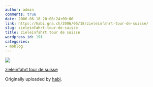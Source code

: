 ```yaml
---
author: admin
comments: true
date: 2006-06-18 20:08:24+00:00
link: https://habi.gna.ch/2006/06/18/zieleinfahrt-tour-de-suisse/
slug: zieleinfahrt-tour-de-suisse
title: zieleinfahrt tour de suisse
wordpress_id: 191
categories:
- moblog
---
```



 [![](http://static.flickr.com/47/169834158_429b68c578_m.jpg)](http://www.flickr.com/photos/habi/169834158/)
   

 
  [zieleinfahrt tour de suisse](http://www.flickr.com/photos/habi/169834158/)
    

  Originally uploaded by [habi](http://www.flickr.com/people/habi/).
 




  

